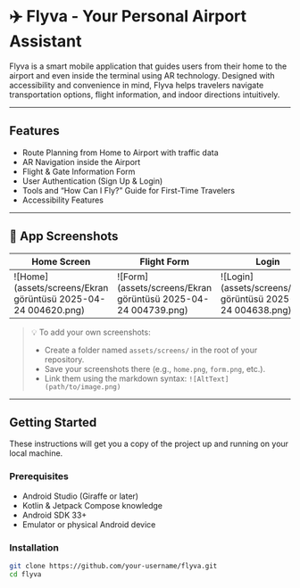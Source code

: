 # ✈️ Flyva - Your Personal Airport Assistant

Flyva is a smart mobile application that guides users from their home to the airport and even inside the terminal using AR technology. Designed with accessibility and convenience in mind, Flyva helps travelers navigate transportation options, flight information, and indoor directions intuitively.

---

##  Features

-  Route Planning from Home to Airport with traffic data
-  AR Navigation inside the Airport
-  Flight & Gate Information Form
-  User Authentication (Sign Up & Login)
-  Tools and “How Can I Fly?” Guide for First-Time Travelers
-  Accessibility Features

---

## 🎨 App Screenshots

| Home Screen | Flight Form | Login | Dashboard                             |
|-------------|-------------|-------|---------------------------------------|
| ![Home](assets/screens/Ekran görüntüsü 2025-04-24 004620.png) | ![Form](assets/screens/Ekran görüntüsü 2025-04-24 004739.png) | ![Login](assets/screens/Ekran görüntüsü 2025-04-24 004638.png) | ![Dashboard](assets/screens/Ekran görüntüsü 2025-04-24 004720.png) |

> 💡 To add your own screenshots:
> - Create a folder named `assets/screens/` in the root of your repository.
> - Save your screenshots there (e.g., `home.png`, `form.png`, etc.).
> - Link them using the markdown syntax: `![AltText](path/to/image.png)`

---

##  Getting Started

These instructions will get you a copy of the project up and running on your local machine.

### Prerequisites

- Android Studio (Giraffe or later)
- Kotlin & Jetpack Compose knowledge
- Android SDK 33+
- Emulator or physical Android device

### Installation

```bash
git clone https://github.com/your-username/flyva.git
cd flyva
